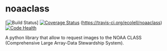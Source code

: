 noaaclass
=========

[![Build Status](https://travis-ci.org/ecolell/noaaclass.svg?branch=master)] [![Coverage Status](https://coveralls.io/repos/ecolell/noaaclass/badge.png)](https://coveralls.io/r/ecolell/noaaclass/master) (https://travis-ci.org/ecolell/noaaclass) [![Code Health](https://landscape.io/github/ecolell/noaaclass/master/landscape.png)](https://landscape.io/github/ecolell/noaaclass/master) 

A python library that allow to request images to the NOAA CLASS (Comprehensive Large Array-Data Stewardship System).

